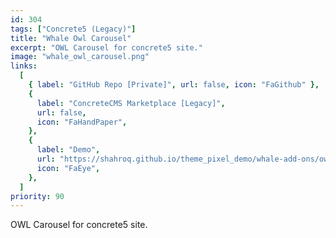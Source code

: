 ```yaml
---
id: 304
tags: ["Concrete5 (Legacy)"]
title: "Whale Owl Carousel"
excerpt: "OWL Carousel for concrete5 site."
image: "whale_owl_carousel.png"
links:
  [
    { label: "GitHub Repo [Private]", url: false, icon: "FaGithub" },
    {
      label: "ConcreteCMS Marketplace [Legacy]",
      url: false,
      icon: "FaHandPaper",
    },
    {
      label: "Demo",
      url: "https://shahroq.github.io/theme_pixel_demo/whale-add-ons/owl-carousel.html",
      icon: "FaEye",
    },
  ]
priority: 90
---
```


OWL Carousel for concrete5 site.
